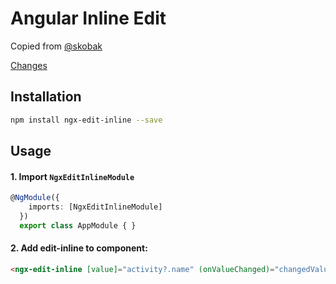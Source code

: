 
Angular Inline Edit
=================================================================

Copied from <a href="https://stackblitz.com/edit/angular-inline-edit?file=src%2Fapp%2Fedit-input%2Fedit-input.component.ts">@skobak</a>

<a href="">Changes</a>
## Installation

```sh
npm install ngx-edit-inline --save
```

## Usage

#### 1. Import `NgxEditInlineModule` 

```ts
@NgModule({
    imports: [NgxEditInlineModule]
  })
  export class AppModule { }
```

#### 2. Add edit-inline to component:

```html
<ngx-edit-inline [value]="activity?.name" (onValueChanged)="changedValue($event)"></ngx-edit-inline>
```
